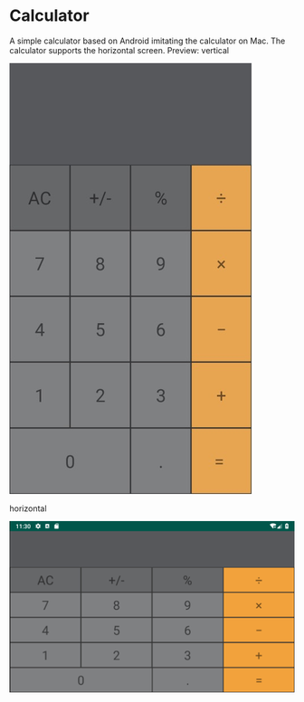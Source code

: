 # Calculator
A simple calculator based on Android imitating the calculator on Mac.
The calculator supports the horizontal screen.
Preview:
vertical


![image](https://github.com/AlbertMP/Calculator/blob/master/preview_vertical.png)

horizontal


![image](https://github.com/AlbertMP/Calculator/blob/master/preview_horizontal.png)
